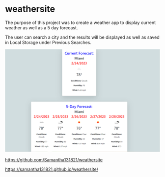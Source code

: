 # weathersite

The purpose of this project was to create a weather app to display current weather as well as a 5 day forecast. 

The user can search a city and the results will be displayed as well as saved in Local Storage under Previous Searches. 

![Image](/assets/Capture.PNG)



https://github.com/Samantha131821/weathersite

https://samantha131821.github.io/weathersite/